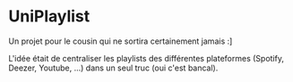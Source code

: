 # UniPlaylist

Un projet pour le cousin qui ne sortira certainement jamais :]

L'idée était de centraliser les playlists des différentes plateformes (Spotify, Deezer, Youtube, ...) dans un seul truc (oui c'est bancal).
